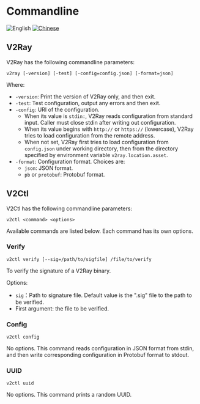 # Commandline

![English](../resources/englishc.svg) [![Chinese](../resources/chinese.svg)](https://www.v2ray.com/chapter_00/command.html)

## V2Ray

V2Ray has the following commandline parameters:

```shell
v2ray [-version] [-test] [-config=config.json] [-format=json]
```

Where:

* `-version`: Print the version of V2Ray only, and then exit.
* `-test`: Test configuration, output any errors and then exit.
* `-config`: URI of the configuration.
  * When its value is `stdin:`, V2Ray reads configuration from standard input. Caller must close stdin after writing out configuration.
  * When its value begins with `http://` or `https://` (lowercase), V2Ray tries to load configuration from the remote address.
  * When not set, V2Ray first tries to load configuration from `config.json` under working directory, then from the directory specified by environment variable `v2ray.location.asset`.
* `-format`: Configuration format. Choices are:
  * `json`: JSON format.
  * `pb` or `protobuf`: Protobuf format.

## V2Ctl

V2Ctl has the following commandline parameters:

```shell
v2ctl <command> <options>
```

Available commands are listed below. Each command has its own options.

### Verify

`v2ctl verify [--sig=/path/to/sigfile] /file/to/verify`

To verify the signature of a V2Ray binary.

Options:

* `sig`：Path to signature file. Default value is the ".sig" file to the path to be verified.
* First argument: the file to be verified.

### Config

`v2ctl config`

No options. This command reads configuration in JSON format from stdin, and then write corresponding configuration in Protobuf format to stdout.

### UUID

`v2ctl uuid`

No options. This command prints a random UUID.
